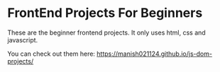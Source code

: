 # FrontEnd Projects For Beginners

These are the beginner frontend projects. 
It only uses html, css and javascript. 


You can check out them here: https://manish021124.github.io/js-dom-projects/
